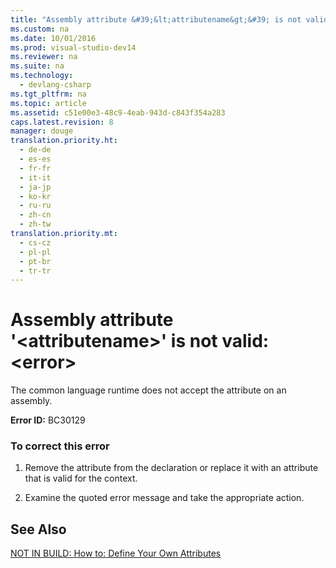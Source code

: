 ```yaml
---
title: "Assembly attribute &#39;&lt;attributename&gt;&#39; is not valid: &lt;error&gt;"
ms.custom: na
ms.date: 10/01/2016
ms.prod: visual-studio-dev14
ms.reviewer: na
ms.suite: na
ms.technology: 
  - devlang-csharp
ms.tgt_pltfrm: na
ms.topic: article
ms.assetid: c51e00e3-48c9-4eab-943d-c843f354a283
caps.latest.revision: 8
manager: douge
translation.priority.ht: 
  - de-de
  - es-es
  - fr-fr
  - it-it
  - ja-jp
  - ko-kr
  - ru-ru
  - zh-cn
  - zh-tw
translation.priority.mt: 
  - cs-cz
  - pl-pl
  - pt-br
  - tr-tr
---
```

# Assembly attribute &#39;&lt;attributename&gt;&#39; is not valid: &lt;error&gt;
The common language runtime does not accept the attribute on an assembly.  
  
 **Error ID:** BC30129  
  
### To correct this error  
  
1.  Remove the attribute from the declaration or replace it with an attribute that is valid for the context.  
  
2.  Examine the quoted error message and take the appropriate action.  
  
## See Also  
 [NOT IN BUILD: How to: Define Your Own Attributes](assetId:///039609c4-ec43-4f44-945f-aa3b5b535c6a)